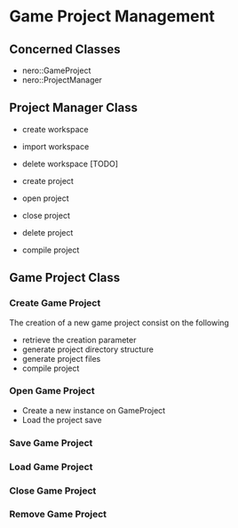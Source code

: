 # Game Project Management

## Concerned Classes

- nero::GameProject
- nero::ProjectManager

## Project Manager Class

- create workspace
- import workspace
- delete workspace [TODO]

- create project
- open project
- close project
- delete project
- compile project



## Game Project Class

### Create Game Project

The creation of a new game project consist on the following

- retrieve the creation parameter
- generate project directory structure
- generate project files
- compile project

### Open Game Project

- Create a new instance on GameProject
- Load the project save

### Save Game Project

### Load Game Project

### Close Game Project

### Remove Game Project
